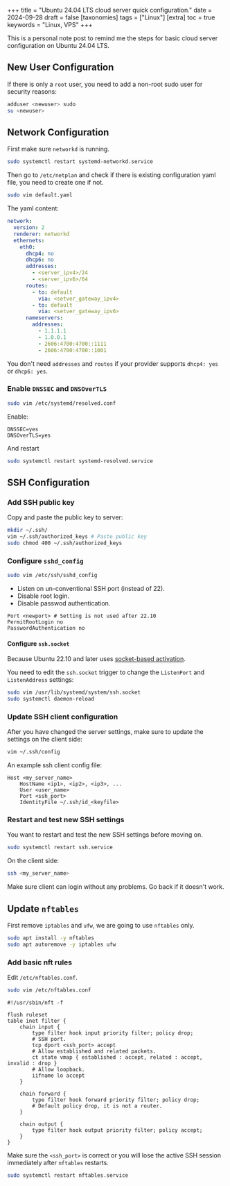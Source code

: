 +++
title = "Ubuntu 24.04 LTS cloud server quick configuration."
date = 2024-09-28
draft = false
[taxonomies]
  tags = ["Linux"]
[extra]
  toc = true
	keywords = "Linux, VPS"
+++

This is a personal note post to remind me the steps for basic cloud server configuration on Ubuntu 24.04 LTS.

## New User Configuration

If there is only a `root` user, you need to add a non-root sudo user for security reasons:

```bash
adduser <newuser> sudo
su <newuser>
```

## Network Configuration

First make sure `networkd` is running.

```bash
sudo systemctl restart systemd-networkd.service
```

Then go to `/etc/netplan` and check if there is existing configuration yaml file, you need to create one if not.


```bash
sudo vim default.yaml
```

The yaml content:

```yaml
network:
  version: 2
  renderer: networkd
  ethernets:
    eth0:
      dhcp4: no
      dhcp6: no
      addresses:
        - <server_ipv4>/24
        - <server_ipv6>/64
      routes:
        - to: default
          via: <setver_gateway_ipv4>
        - to: default
          via: <setver_gateway_ipv6>
      nameservers:
        addresses:
          - 1.1.1.1
          - 1.0.0.1
          - 2606:4700:4700::1111
          - 2606:4700:4700::1001
```

You don't need `addresses` and `routes` if your provider supports `dhcp4: yes` or `dhcp6: yes`.

### Enable `DNSSEC` and `DNSOverTLS`

```bash
sudo vim /etc/systemd/resolved.conf
```

Enable:

```
DNSSEC=yes
DNSOverTLS=yes
```

And restart 

```bash
sudo systemctl restart systemd-resolved.service
```

## SSH Configuration

### Add SSH public key

Copy and paste the public key to server:

```bash
mkdir ~/.ssh/
vim ~/.ssh/authorized_keys # Paste public key
sudo chmod 400 ~/.ssh/authorized_keys
```

### Configure `sshd_config`

```bash
sudo vim /etc/ssh/sshd_config
```

* Listen on un-conventional SSH port (instead of 22).
* Disable root login.
* Disable passwod authentication.

```
Port <newport> # Setting is not used after 22.10
PermitRootLogin no
PasswordAuthentication no
```

#### Configure `ssh.socket`

Because Ubuntu 22.10 and later uses [socket-based activation](https://discourse.ubuntu.com/t/sshd-now-uses-socket-based-activation-ubuntu-22-10-and-later/30189).

You need to edit the `ssh.socket` trigger to change the `ListenPort` and `ListenAddress` settings:

```bash
sudo vim /usr/lib/systemd/system/ssh.socket
sudo systemctl daemon-reload
```

### Update SSH client configuration

After you have changed the server settings, make sure to update the settings on the client side:

```bash
vim ~/.ssh/config
```

An example ssh client config file:

```
Host <my_server_name>
    HostName <ip1>, <ip2>, <ip3>, ...
    User <user_name>
    Port <ssh_port>
    IdentityFile ~/.ssh/id_<keyfile>
```

### Restart and test new SSH settings

You want to restart and test the new SSH settings before moving on.

```bash
sudo systemctl restart ssh.service
```

On the client side:

```bash
ssh <my_server_name>
```

Make sure client can login without any problems. Go back if it doesn't work.

## Update `nftables`

First remove `iptables` and `ufw`, we are going to use `nftables` only.

```bash
sudo apt install -y nftables
sudo apt autoremove -y iptables ufw
```

### Add basic nft rules

Edit `/etc/nftables.conf`.

```bash
sudo vim /etc/nftables.conf
```

```
#!/usr/sbin/nft -f

flush ruleset
table inet filter {
    chain input {
        type filter hook input priority filter; policy drop;
        # SSH port.
        tcp dport <ssh_port> accept
        # Allow established and related packets.
        ct state vmap { established : accept, related : accept, invalid : drop }
        # Allow loopback.
        iifname lo accept
    }

    chain forward {
        type filter hook forward priority filter; policy drop;
        # Default policy drop, it is not a router.
    }

    chain output {
        type filter hook output priority filter; policy accept;
    }
}
```

Make sure the `<ssh_port>` is correct or you will lose the active SSH session immediately after `nftables` restarts.

```bash
sudo systemctl restart nftables.service
```
